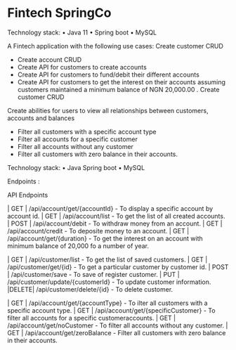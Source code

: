 #     Fintech SpringCo

Technology stack:
• Java 11 
• Spring boot
• MySQL

A Fintech application with the following use cases:
Create customer CRUD
- Create account  CRUD
- Create API for customers to create accounts
- Create API for customers to fund/debit their different accounts
- Create API for customers to get the interest on their accounts assuming customers maintained a minimum balance of NGN 20,000.00 .
Create customer CRUD

Create abilities for users to view all relationships between customers, accounts and balances
+ Filter all customers with a specific account type
+ Filter all accounts for a specific customer
+ Filter all accounts without any customer
+ Filter all customers with zero balance in their accounts.

 Technology stack:
• Java Spring boot
• MySQL


Endpoints :

API Endpoints

| GET  | /api/account/get/{accountId}               - To display a specific account by account id.
| GET  | /api/account/list                          - To get the list of all created accounts.
| POST | /api/account/debit                         - To withdraw money from an account.
| GET  | /api/account/credit                        - To deposite money to an account.
| GET  | /api/account/get/{duration}                - To get the interest on an account with minimum balance of 20,000 fo a number of year.

| GET  | /api/customer/list                         - To get the list of saved customers.
| GET  | /api/customer/get/{id}                     - To get a particular customer by customer id.
| POST | /api/customer/save                         - To save of register customer.
| PUT  | /api/customer/update/{customerId}          - To update customer information.
|DELETE| /api/customer/delete/{id}                  - To delete customer. 

| GET  | /api/account/get/{accountType}             - To ilter all customers with a specific account type.
| GET  | /api/account/get/{specificCustomer}        - To filter all accounts for a specific customeraccounts.
| GET  | /api/account/get/noCustomer                - To filter all accounts without any customer.
| GET  | /api/account/get/zeroBalance               - Filter all customers with zero balance in their accounts.

